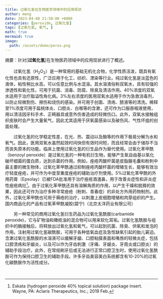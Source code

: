 ```yaml
---
title: 过氧化氢在生物医学领域中的应用现状
author: meng
date: 2023-04-08 21:50:00 +0800
categories: [peroxide, 过氧化氢]
tags: [过氧化氢, 氧气, ]
math: true
mermaid: true
image:
  path: /assets/demo/perox.png
---
```


摘要：针对[**过氧化氢**]在生物医药领域中的应用现状进行了概述。    &emsp;&emsp;&emsp;&emsp;&emsp;&emsp;&emsp;&emsp;&emsp;&emsp;
&emsp;&emsp;&emsp;&emsp;&emsp;&emsp;&emsp;&emsp;&emsp;&emsp;
&emsp;&emsp;&emsp;&emsp;&emsp;&emsp;&emsp;&emsp;&emsp;&emsp;  
&emsp;&emsp;过氧化氢（H<sub>2</sub>O<sub>2</sub>）是一种常用的基础无机化合物，化学性质活泼，既具有氧化性也具有还原性，广泛应用于化工、纺织、漂染等行业。纯过氧化氢是淡蓝色的液体，粘性稍比水高，可以任意比例与水混溶。其水溶液俗称双氧水，具有较强的渗透性和氧化性，可用于抗菌、消毒、防腐、除臭及清洁作用。40%浓度的双氧水适用于治疗脂溢性角化病。3%左右浓度的医用双氧水适用于作为急救消毒剂，以防止轻微割伤、擦伤和烧伤的感染。并可用于创面、溃疡、脓液等的清洗。稀释至1%浓度可用于扁桃体炎、口腔炎、白喉等的含漱，还可作为口服吞咽液使用，用以清洁因牙科手术、正畸器具或意外伤害造成的轻微伤口。此外，双氧水接触组织皮肤时会产生大量氧气，因此尤其适用于厌氧菌感染以及破伤风、气性坏疽的创面处理。  

&emsp;&emsp;过氧化氢的化学稳定性差，在光、热、震动以及酶等的作用下极易分解为水和氧气。因此，医用双氧水虽然起效时间快但有效时间短，而且经常会由于储存不当而丧失原本的功能。临床上使用过氧化氢的衍生品作为替代使用。过氧化苯甲酰（benzoyl peroxide）是过氧化氢的一种有机衍生物，能够产生氧自由基以氧化破坏细菌的蛋白质，达到杀菌的作用。例如，痤疮丙酸杆菌是皮脂腺毛囊和粉刺中最主要的微生物体，过氧化苯甲酰通过抑制痤疮丙酸杆菌的增殖生长，能够有效治疗轻度痤疮，并可作为中度至重度痤疮的辅助治疗剂使用。5%过氧化苯甲酰的外用药膏（Epsolay）已被FDA批准用于治疗痤疮酒渣鼻，用于改善炎症性和非炎症性痤疮病灶[^1]。由于过氧化苯甲酰还具有溶解角质的作用，以产生干燥和脱屑的效果，因此还可作为治疗多种寻常痤疮（粉刺、青春痘）的非处方外用药物制剂。此外，过氧化苯甲酰也可用于褥疮的治疗，以刺激上皮细胞增殖和肉芽组织的产生。国内商品化的产品有过氧苯甲酰凝胶(碧宁)（北京太洋药业有限公司）  

&emsp;&emsp;另一种常见的商用过氧化氢衍生药品为过氧化氢酰胺(carbamide peroxide)，它与矿物油和橄榄油的混合物可以用来软化耳垢。过氧化氢酰胺与组织中的酶接触后，将释放出过氧化氢和氧气，可以起到抗菌、除臭、供氧和发泡的作用。注射用过氧化氢碳酰胺，可用于各种低氧血症及急性缺氧引起的胎儿窘迫。含漱过氧化氢酰胺的水溶液可以缓解牙龈、口腔粘膜表面和嘴唇的轻微炎症，包括口腔溃疡和牙龈炎，以及可以作为牙齿刺激（牙痛、牙龈炎、牙周炎或口腔炎）的辅助手段治疗。此外，在常规刷牙后或无法进行正常口腔卫生时，使用过氧化氢酰胺可作为保持口腔卫生的辅助手段。许多牙齿美容美白系统都含有10-20%的过氧化碳酰胺作为活性成分。  

&emsp;&emsp;&emsp;&emsp;&emsp;&emsp;&emsp;&emsp;&emsp;&emsp;


[^1]: Eskata (hydrogen peroxide 40% topical solution) package insert. Wayne, PA: Aclaris Therapeutics, Inc.; 2019 Feb.

